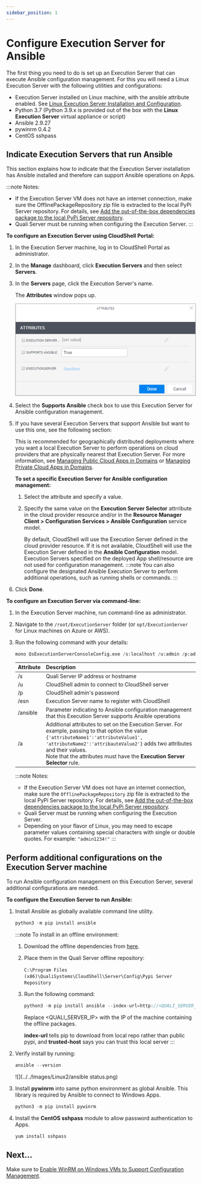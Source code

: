 ```yaml
---
sidebar_position: 1
---
```


# Configure Execution Server for Ansible

The first thing you need to do is set up an Execution Server that can execute Ansible configuration management. For this you will need a Linux Execution Server with the following utilities and configurations:

- Execution Server installed on Linux machine, with the ansible attribute enabled. See [Linux Execution Server Installation and Configuration](https://help.quali.com/Online%20Help/0.0/Portal/Content/Linux/Linux.htm).
- Python 3.7 (Python 3.9.x is provided out of the box with the **Linux Execution Server** virtual appliance or script)
- Ansible 2.9.27
- pywinrm 0.4.2
- CentOS sshpass

## Indicate Execution Servers that run Ansible

This section explains how to indicate that the Execution Server installation has Ansible installed and therefore can support Ansible operations on Apps.

:::note Notes:
- If the Execution Server VM does not have an internet connection, make sure the OfflinePackageRepository zip file is extracted to the local PyPi Server repository. For details, see [Add the out-of-the-box dependencies package to the local PyPi Server repository](https://help.quali.com/Online%20Help/0.0/Portal/Content/Admn/Cnfgr-Pyth-Env-Wrk-Offln.htm#Add2).
- Quali Server must be running when configuring the Execution Server.
::: 

**To configure an Execution Server using CloudShell Portal:**

1. In the Execution Server machine, log in to CloudShell Portal as administrator.
2. In the **Manage** dashboard, click **Execution Servers** and then select **Servers**.
3. In the **Servers** page, click the Execution Server's name.
    
    The **Attributes** window pops up.
    
    ![](/Images/Admin-Guide/Inventory-Operations/AnsibleAttributesPane.png)
    
4. Select the **Supports Ansible** check box to use this Execution Server for Ansible configuration management.
5. If you have several Execution Servers that support Ansible but want to use this one, see the following section:
    
    This is recommended for geographically distributed deployments where you want a local Execution Server to perform operations on cloud providers that are physically nearest that Execution Server. For more information, see [Managing Public Cloud Apps in Domains](https://help.quali.com/Online%20Help/0.0/Portal/Content/Admn/Mng-Pblc-Cld-Apps-in-Dmns.htm) or [Managing Private Cloud Apps in Domains](https://help.quali.com/Online%20Help/0.0/Portal/Content/Admn/Mng-Prvt-Cld-Apps-in-Dmns.htm).
    
    **To set a specific Execution Server for Ansible configuration management:**
    
    1. Select the attribute and specify a value.
    2. Specify the same value on the **Execution Server Selector** attrribute in the cloud provider resource and/or in the **Resource Manager Client \> Configuration Services \> Ansible Configuration** service model.
        
        By default, CloudShell will use the Execution Server defined in the cloud provider resource. If it is not available, CloudShell will use the Execution Server defined in the **Ansible Configuration** model. Execution Servers specified on the deployed App shell/resource are not used for configuration management.
        :::note
        You can also configure the designated Ansible Execution Server to perform additional operations, such as running shells or commands.
        :::
6. Click **Done**.

**To configure an Execution Server via command-line:**

1. In the Execution Server machine, run command-line as administrator.
2. Navigate to the `/root/ExecutionServer` folder (or `opt/ExecutionServer` for Linux machines on Azure or AWS).
3. Run the following command with your details:
    
    ```python
    mono QsExecutionServerConsoleConfig.exe /s:localhost /u:admin /p:admin /esn:my_es /ansible /a:"{'Execution Server Selector':'CloudShell domain'}" ***
    ```
    
    | Attribute | Description |
    | --- | --- |
    | /s | Quali Server IP address or hostname |
    | /u | CloudShell admin to connect to CloudShell server |
    | /p | CloudShell admin's password |
    | /esn | Execution Server name to register with CloudShell |
    | /ansible | Parameter indicating to Ansible configuration management that this Execution Server supports Ansible operations |
    | /a |     Additional attributes to set on the Execution Server. For example, passing to that option the value `{'attributeName1':'attributeValue1', 'attributeName2':'attribauteValue2'}` adds two attributes and their values.<br/>Note that the attributes must have the **Execution Server Selector** rule. |
    
    :::note Notes:
    - If the Execution Server VM does not have an internet connection, make sure the `OfflinePackageRepository` zip file is extracted to the local PyPi Server repository. For details, see [Add the out-of-the-box dependencies package to the local PyPi Server repository](https://help.quali.com/Online%20Help/0.0/Portal/Content/Admn/Cnfgr-Pyth-Env-Wrk-Offln.htm#Add2).
    - Quali Server must be running when configuring the Execution Server.
    - Depending on your flavor of Linux, you may need to escape parameter values containing special characters with single or double quotes. For example: `"admin1234!"`
    :::  
    

## Perform additional configurations on the Execution Server machine

To run Ansible configuration management on this Execution Server, several additional configurations are needed.

**To configure the Execution Server to run Ansible:**

1. Install Ansible as globally available command line utility.
    
    ```javascript
    python3 -m pip install ansible
    ```
    
    :::note To install in an offline environment:
    1. Download the offline dependencies from [here](https://help.quali.com/help%20versions/attachments/PY39-linux-ansible-reqs-2.14.0.zip).
    2. Place them in the Quali Server offline repository:
        
        `C:\Program Files (x86)\QualiSystems\CloudShell\Server\Config\Pypi Server Repository`
        
    3. Run the following command:
        
        ```javascript
        python3 -m pip install ansible --index-url=http://<QUALI_SERVER_IP>:8036/simple --trusted-host <QUALI_SERVER_IP>
        ```
        
        Replace \<QUALI\_SERVER\_IP\> with the IP of the machine containing the offline packages.
        
        **index-url** tells pip to download from local repo rather than public pypi, and **trusted-host** says you can trust this local server
    :::    
    
2. Verify install by running:
    
    ```javascript
    ansible --version
    ```
    
    ![](../../Images/Linux2/ansible status.png)
    
3. Install **pywinrm** into same python environment as global Ansible. This library is required by Ansible to connect to Windows Apps.
    
    ```javascript
    python3 -m pip install pywinrm
    ```
    
4. Install the **CentOS sshpass** module to allow password authentication to Apps.
    
    ```javascript
    yum install sshpass
    ```
    

## Next...

Make sure to [Enable WinRM on Windows VMs to Support Configuration Management](https://help.quali.com/Online%20Help/0.0/Portal/Content/DevGuide/Config-Mng/Cnfg-WinRM-for-CM.htm).
